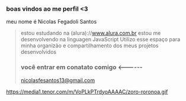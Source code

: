 ### boas vindos ao me perfil <3

meu nome é Nicolas Fegadoli Santos 

>estou estudando na (alura)://www.alura.com.br
>estou me desenvolvendo na linguagen JavaScript
>Utilizo esse espaço para minha organizão e compartilhamento dos meus projetos desenvolvidos
>### você entrar em conatato comigo    <------
>
>nicolasfesantos13@gmail.com

![]()https://media1.tenor.com/m/VoPLkPTrdyoAAAAC/zoro-roronoa.gif


